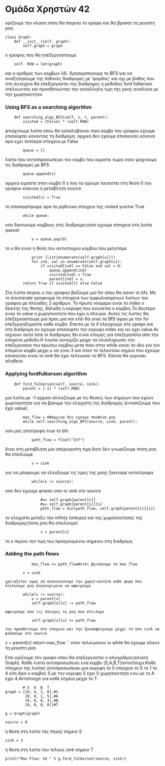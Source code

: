 # Ομάδα Χρηστών 42 

οριζουμε την κλαση οπου θα παιρνει το γραφο και θα βρισκει τη μεγιστη ροη
```
class Graph:
    def __init__(self, graph):
        self.graph = graph
```
ο γραφος που θα επεξεργαστουμε
``` 
    self. ROW = len(graph)
```
και ο αριθμος των κομβων (4).
Χρησιμοποιουμε το ΒFS για να αναζητησουμε της πιθανες  διαδρομες με 'φαρδος' και οχι με βαθος
που στη συνεχεια θα επεξεργαστει της διαδρομες η μεθοδος
ford fulkerson στελνωντας και προσθετωντας την καταλληλη  τιμη της ροης
αναλογα με την χωρητικοτητα
### Using BFS as a searching algorithm
```
    def searching_algo_BFS(self, s, t, parent):
        visited = [False] * (self.ROW)
```
φτιαχνουμε λιστα οπου θα καταλαβαινει ποιο κομβο του γραφου εχουμε επισκεφτει κανοντας τη διαδρομη. 
αρχικα δεν εχουμε επισκευτει κανενα αρα εχει τεσσερα στοιχεια με False
```
        queue = []
```
λιστα που αντισπροσωπευει τον κομβο που ειμαστε τωρα οταν ψαχνουμε τις διαδρομες με BFS
```
        queue.append(s)
```
αρχικα ειμαστε στον κομβο 0 s που το εχουμε ταυτιστει στη θεση 0 του γραφου καιειναι η μεταβλητη source
```
        visited[s] = True
```
το επισκεφτηκαμε αρα το μηδενικο στοιχειο της visited γινεται Τrue
```
        while queue:
```
oσο διανυουμε κομβους στις διαδρομες(οσο εχουμε στοιχεια στη λιστα queue)
```
            u = queue.pop(0)
```
το u θα ειναι η θεση του αντιστοιχου κομβου που μελεταμε
```
            print (list(enumerate(self.graph[u])))
            for ind, val in enumerate(self.graph[u]):            
                if visited[ind] == False and val > 0:
                    queue.append(ind)
                    visited[ind] = True
                    parent[ind] = u
        return True if visited[t] else False
```
Στη λιστα σειρας u του γραφου βαζουμε μια for οπου θα κανει το bfs.
Με το enumerate γραφουμε τα στοιχεια των εμφωλιασμενων λιστων του γραφου  με πλειαδες 2 αριθμων.
Το πρωτο νουμερο  ειναι το index o δεικτης της θεσης, δηλαδη
η κορυφη που ενωνεται o κομβος.Το δευτερο ειναι το value
η χωρητικοτητα που εχει η πλευρα. Αυτες τις λιστες θα επεξεργαστουμε
μια προς μια και ετσι θα γινει το BfS  αφου με την for επεξεργαζομαστε καθε κομβο.
Επειτα με το if ελεγχουμε στο γραφο και στη διαδρομη αν εχουμε επισκεφτει την κορυφη index
και αν εχει value.Αν ισχυουν
αυτα τοτε οι διαδρομες θα ειναι ετοιμες
για επεξεργασια απο την επομενη μεθοδο.Η λουπα συνεχιζει μεχρι να ολοκληρωσει την επεξεργασια του πρωτου κομβου
μετα παει στην while κανει το ιδιο για τον επομενο κομβο μεχρι u να γινει 3 και οταν το τελευταιο σημειο που εχουμε
επισκευτει ειναι το sink θα εχει τελειωσει το BFS. Επειτα θα γυρναει αληθεια.
### Applying fordfulkerson algorithm
```
    def ford_fulkerson(self, source, sink):
        parent = [-1] * (self.ROW)
```        
μια λιστα με -1 αρχικα αλλαζουμε με τις θεσεις των σημειων που εχουν
χωριτικοτητα για να βρουμε την ελαχιστη της διαδρομης (εντοπιζουμε που εχει value).
```
        max_flow = 0#αρχικα δεν εχουμε πουθενα ροη
        while self.searching_algo_BFS(source, sink, parent):
```        
οσο μας επιστρεφει true το bfs
```           
            path_flow = float("Inf")
```            
δινει στη μεταβλητη μια απεριοριστη τιμη διοτι δεν γνωριζουμε ποση ροη θα στειλουμε
```
            s = sink
```
για να μπορουμε να ελεγξουμε τις τιμες της ροης ξεκιναμε αντιστροφα
```
            while(s != source):
```            
οσο δεν εχουμε φτασει απο το sink στο source
```
                #x= self.graph[parent[s]]
                #y= self.graph[parent[s]][s]
                path_flow = min(path_flow, self.graph[parent[s]][s])
```              
το ελαχιστο μεταξυ του infinty (απειρο) και της χωρητικοτητας
της διαδρομης(τοση ροη θα στειλουμε)
```
                s = parent[s]
```
το  s περνει την τιμη του προηγουμενου σημειου στη διαδρομη

### Adding the path flows
```
            max_flow += path_flow#ετσι βρισκουμε το max flow
```
            v = sink
```           
χρειαζεται ομως να ανανεουνουμε την χωρητικοτητα καθε φορα που στελνουμε ροη συγκεκριμενα να αφαιρουμε
```
            while(v != source):
                u = parent[v]
                self.graph[u][v] -= path_flow
```
αφαιρουμε απο τις πλευρες τη ροη που στειλαμε
```
                self.graph[v][u] += path_flow
```
την προσθετουμε στο επομενο και την ξανααφαιρουμε μεχρι το απο sink να φτασουμε στο source
```
v = parent[v]
        return max_flow
``
οταν τελειωσουν οι while θα εχουμε πλεον τη μεγιστη ροη

Ετσι οριζουμε τον γραφο οπου θα επεξεργαστει ο αλγοριθμος(κλαση Graph).
Καθε λιστα αντιπροσωπευει ενα κομβο (S,A,B,T)αντιστοιχα.Καθε στοιχειο της
λιστας αντιπροσωπευει μια κορυφη το 0 στοιχειο το S το 1 το Α κλπ.Αρα ο κομβος S
με την κορυφη S εχει 0 χωρητικοτητα ενω με το Α εχει 4.Αντιστοιχα για καθε σημειο μεχρι το Τ.

```
        # S  A  B  T
graph = [[0, 4, 2, 0],#S
         [0, 0, 1, 5],#A
         [0, 0, 0, 3],#B
         [0, 0, 0, 0]]#T

g = Graph(graph)

source = 0
```
η θεση στη λιστα της πηγης σημειο S
```
sink = 3
```
η θεση στη λιστα του τελους sink σημειο Τ
```
print("Max Flow: %d " % g.ford_fulkerson(source, sink))
```

